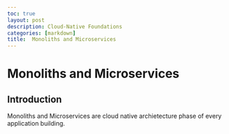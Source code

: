 ```yaml
---
toc: true
layout: post
description: Cloud-Native Foundations
categories: [markdown]
title:  Monoliths and Microservices
---
```

# Monoliths and Microservices 
## Introduction
Monoliths and Microservices are cloud native archietecture phase of every application building.
